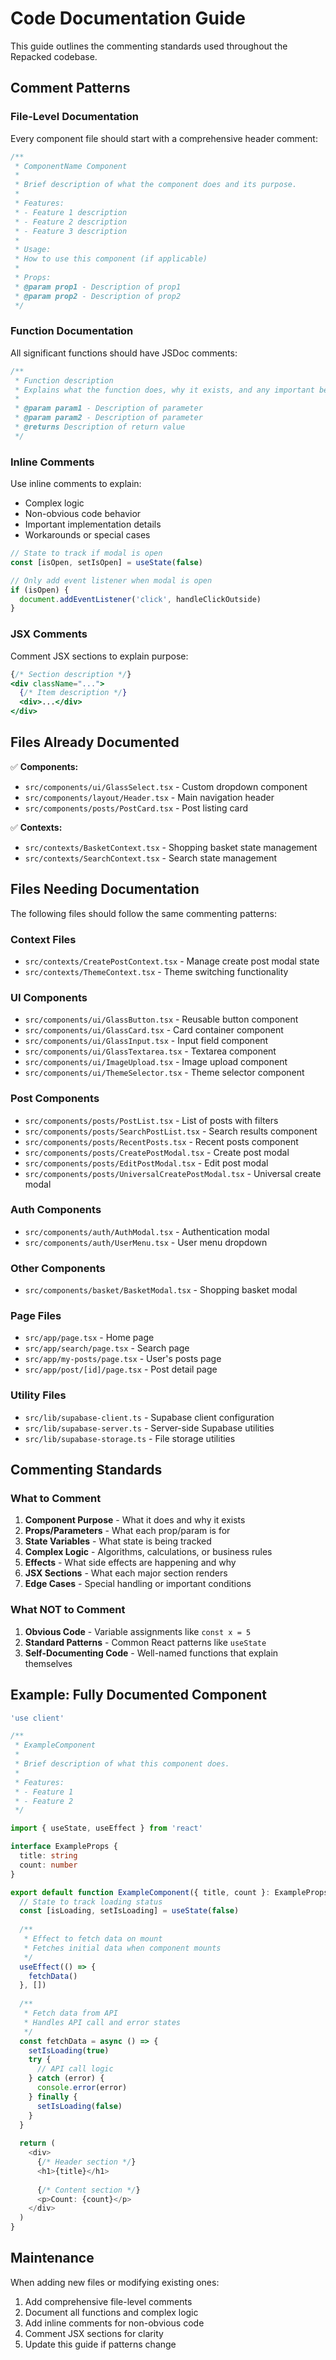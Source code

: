 # Code Documentation Guide

This guide outlines the commenting standards used throughout the Repacked codebase.

## Comment Patterns

### File-Level Documentation

Every component file should start with a comprehensive header comment:

```typescript
/**
 * ComponentName Component
 * 
 * Brief description of what the component does and its purpose.
 * 
 * Features:
 * - Feature 1 description
 * - Feature 2 description
 * - Feature 3 description
 * 
 * Usage:
 * How to use this component (if applicable)
 * 
 * Props:
 * @param prop1 - Description of prop1
 * @param prop2 - Description of prop2
 */
```

### Function Documentation

All significant functions should have JSDoc comments:

```typescript
/**
 * Function description
 * Explains what the function does, why it exists, and any important behavior
 * 
 * @param param1 - Description of parameter
 * @param param2 - Description of parameter
 * @returns Description of return value
 */
```

### Inline Comments

Use inline comments to explain:
- Complex logic
- Non-obvious code behavior
- Important implementation details
- Workarounds or special cases

```typescript
// State to track if modal is open
const [isOpen, setIsOpen] = useState(false)

// Only add event listener when modal is open
if (isOpen) {
  document.addEventListener('click', handleClickOutside)
}
```

### JSX Comments

Comment JSX sections to explain purpose:

```jsx
{/* Section description */}
<div className="...">
  {/* Item description */}
  <div>...</div>
</div>
```

## Files Already Documented

✅ **Components:**
- `src/components/ui/GlassSelect.tsx` - Custom dropdown component
- `src/components/layout/Header.tsx` - Main navigation header
- `src/components/posts/PostCard.tsx` - Post listing card

✅ **Contexts:**
- `src/contexts/BasketContext.tsx` - Shopping basket state management
- `src/contexts/SearchContext.tsx` - Search state management

## Files Needing Documentation

The following files should follow the same commenting patterns:

### Context Files
- `src/contexts/CreatePostContext.tsx` - Manage create post modal state
- `src/contexts/ThemeContext.tsx` - Theme switching functionality

### UI Components
- `src/components/ui/GlassButton.tsx` - Reusable button component
- `src/components/ui/GlassCard.tsx` - Card container component
- `src/components/ui/GlassInput.tsx` - Input field component
- `src/components/ui/GlassTextarea.tsx` - Textarea component
- `src/components/ui/ImageUpload.tsx` - Image upload component
- `src/components/ui/ThemeSelector.tsx` - Theme selector component

### Post Components
- `src/components/posts/PostList.tsx` - List of posts with filters
- `src/components/posts/SearchPostList.tsx` - Search results component
- `src/components/posts/RecentPosts.tsx` - Recent posts component
- `src/components/posts/CreatePostModal.tsx` - Create post modal
- `src/components/posts/EditPostModal.tsx` - Edit post modal
- `src/components/posts/UniversalCreatePostModal.tsx` - Universal create modal

### Auth Components
- `src/components/auth/AuthModal.tsx` - Authentication modal
- `src/components/auth/UserMenu.tsx` - User menu dropdown

### Other Components
- `src/components/basket/BasketModal.tsx` - Shopping basket modal

### Page Files
- `src/app/page.tsx` - Home page
- `src/app/search/page.tsx` - Search page
- `src/app/my-posts/page.tsx` - User's posts page
- `src/app/post/[id]/page.tsx` - Post detail page

### Utility Files
- `src/lib/supabase-client.ts` - Supabase client configuration
- `src/lib/supabase-server.ts` - Server-side Supabase utilities
- `src/lib/supabase-storage.ts` - File storage utilities

## Commenting Standards

### What to Comment

1. **Component Purpose** - What it does and why it exists
2. **Props/Parameters** - What each prop/param is for
3. **State Variables** - What state is being tracked
4. **Complex Logic** - Algorithms, calculations, or business rules
5. **Effects** - What side effects are happening and why
6. **JSX Sections** - What each major section renders
7. **Edge Cases** - Special handling or important conditions

### What NOT to Comment

1. **Obvious Code** - Variable assignments like `const x = 5`
2. **Standard Patterns** - Common React patterns like `useState`
3. **Self-Documenting Code** - Well-named functions that explain themselves

## Example: Fully Documented Component

```typescript
'use client'

/**
 * ExampleComponent
 * 
 * Brief description of what this component does.
 * 
 * Features:
 * - Feature 1
 * - Feature 2
 */

import { useState, useEffect } from 'react'

interface ExampleProps {
  title: string
  count: number
}

export default function ExampleComponent({ title, count }: ExampleProps) {
  // State to track loading status
  const [isLoading, setIsLoading] = useState(false)
  
  /**
   * Effect to fetch data on mount
   * Fetches initial data when component mounts
   */
  useEffect(() => {
    fetchData()
  }, [])
  
  /**
   * Fetch data from API
   * Handles API call and error states
   */
  const fetchData = async () => {
    setIsLoading(true)
    try {
      // API call logic
    } catch (error) {
      console.error(error)
    } finally {
      setIsLoading(false)
    }
  }
  
  return (
    <div>
      {/* Header section */}
      <h1>{title}</h1>
      
      {/* Content section */}
      <p>Count: {count}</p>
    </div>
  )
}
```

## Maintenance

When adding new files or modifying existing ones:
1. Add comprehensive file-level comments
2. Document all functions and complex logic
3. Add inline comments for non-obvious code
4. Comment JSX sections for clarity
5. Update this guide if patterns change

